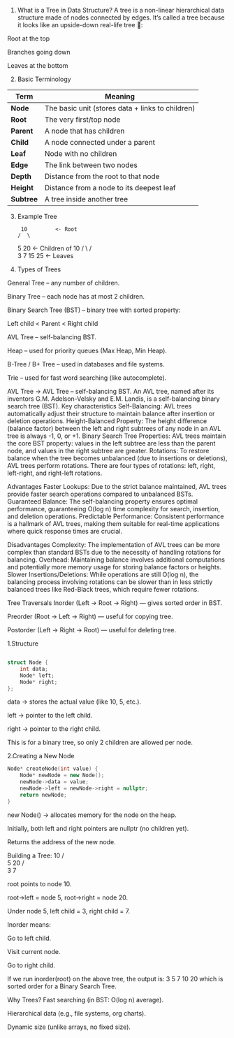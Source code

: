 1. What is a Tree in Data Structure?
A tree is a non-linear hierarchical data structure made of nodes connected by edges.
It’s called a tree because it looks like an upside-down real-life tree 🌳:

Root at the top

Branches going down

Leaves at the bottom

2. Basic Terminology

| Term        | Meaning                                          |
| ----------- | ------------------------------------------------ |
| **Node**    | The basic unit (stores data + links to children) |
| **Root**    | The very first/top node                          |
| **Parent**  | A node that has children                         |
| **Child**   | A node connected under a parent                  |
| **Leaf**    | Node with no children                            |
| **Edge**    | The link between two nodes                       |
| **Depth**   | Distance from the root to that node              |
| **Height**  | Distance from a node to its deepest leaf         |
| **Subtree** | A tree inside another tree                       |

3. Example Tree

        10         <- Root
       /  \
     5     20      <- Children of 10
    / \   /  \
   3   7 15  25    <- Leaves

4. Types of Trees

General Tree – any number of children.

Binary Tree – each node has at most 2 children.

Binary Search Tree (BST) – binary tree with sorted property:

Left child < Parent < Right child

AVL Tree – self-balancing BST.

Heap – used for priority queues (Max Heap, Min Heap).

B-Tree / B+ Tree – used in databases and file systems.

Trie – used for fast word searching (like autocomplete).


AVL Tree ->
AVL Tree – self-balancing BST.
An AVL tree, named after its inventors G.M. Adelson-Velsky and E.M. Landis, is a self-balancing binary search tree (BST). 
Key characteristics
Self-Balancing: AVL trees automatically adjust their structure to maintain balance after insertion or deletion operations.
Height-Balanced Property: The height difference (balance factor) between the left and right subtrees of any node in an AVL tree is always -1, 0, or +1.
Binary Search Tree Properties: AVL trees maintain the core BST property: values in the left subtree are less than the parent node, and values in the right subtree are greater.
Rotations: To restore balance when the tree becomes unbalanced (due to insertions or deletions), AVL trees perform rotations. There are four types of rotations: left, right, left-right, and right-left rotations. 

Advantages
Faster Lookups: Due to the strict balance maintained, AVL trees provide faster search operations compared to unbalanced BSTs.
Guaranteed Balance: The self-balancing property ensures optimal performance, guaranteeing O(log n) time complexity for search, insertion, and deletion operations.
Predictable Performance: Consistent performance is a hallmark of AVL trees, making them suitable for real-time applications where quick response times are crucial. 

Disadvantages
Complexity: The implementation of AVL trees can be more complex than standard BSTs due to the necessity of handling rotations for balancing.
Overhead: Maintaining balance involves additional computations and potentially more memory usage for storing balance factors or heights.
Slower Insertions/Deletions: While operations are still O(log n), the balancing process involving rotations can be slower than in less strictly balanced trees like Red-Black trees, which require fewer rotations.

<!-- program explain -->
 Tree Traversals
Inorder (Left → Root → Right) — gives sorted order in BST.

Preorder (Root → Left → Right) — useful for copying tree.

Postorder (Left → Right → Root) — useful for deleting tree.

1.Structure

```cpp

struct Node {
    int data;
    Node* left;
    Node* right;
};

```
data → stores the actual value (like 10, 5, etc.).

left → pointer to the left child.

right → pointer to the right child.

This is for a binary tree, so only 2 children are allowed per node.

2.Creating a New Node
```cpp
Node* createNode(int value) {
    Node* newNode = new Node();
    newNode->data = value;
    newNode->left = newNode->right = nullptr;
    return newNode;
}

```
new Node() → allocates memory for the node on the heap.

Initially, both left and right pointers are nullptr (no children yet).

Returns the address of the new node.

Building a Tree:
        10
       /  \
     5     20
    / \
   3   7

root points to node 10.

root->left = node 5, root->right = node 20.

Under node 5, left child = 3, right child = 7.



Inorder means:

Go to left child.

Visit current node.

Go to right child.

If we run inorder(root) on the above tree, the output is:
3 5 7 10 20
which is sorted order for a Binary Search Tree.


Why Trees?
Fast searching (in BST: O(log n) average).

Hierarchical data (e.g., file systems, org charts).

Dynamic size (unlike arrays, no fixed size).